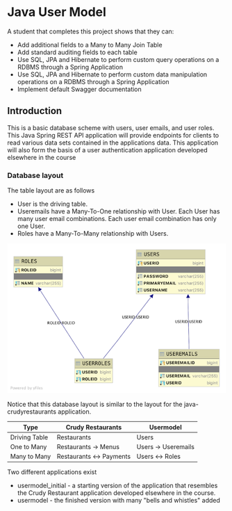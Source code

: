 # Java User Model

A student that completes this project shows that they can:

- Add additional fields to a Many to Many Join Table
- Add standard auditing fields to each table
- Use SQL, JPA and Hibernate to perform custom query operations on a RDBMS through a Spring Application
- Use SQL, JPA and Hibernate to perform custom data manipulation operations on a RDBMS through a Spring Application
- Implement default Swagger documentation

## Introduction

This is a basic database scheme with users, user emails, and user roles. This Java Spring REST API application will provide endpoints for clients to read various data sets contained in the applications data. This application will also form the basis of a user authentication application developed elsewhere in the course

### Database layout

The table layout are as follows

* User is the driving table.
* Useremails have a Many-To-One relationship with User. Each User has many user email combinations. Each user email combination has only one User.
* Roles have a Many-To-Many relationship with Users.

![Image of Database Layout](usersdb.png)

Notice that this database layout is similar to the layout for the java-crudyrestaurants application.

| Type          | Crudy Restaurants        | Usermodel |
|---------------|--------------------------|-----------|
| Driving Table | Restaurants              | Users     |
| One to Many   | Restaurants -> Menus     | Users -> Useremails |
| Many to Many  | Restaurants <-> Payments | Users <-> Roles |

Two different applications exist

- usermodel_initial - a starting version of the application that resembles the Crudy Restaurant application developed elsewhere in the course.
- usermodel - the finished version with many "bells and whistles" added
